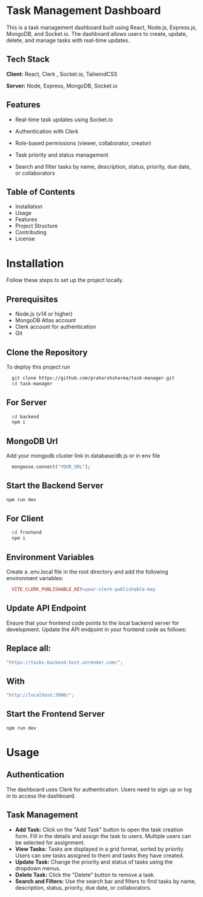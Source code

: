 
# Task Management Dashboard

This is a task management dashboard built using React, Node.js, Express.js, MongoDB, and Socket.io. The dashboard allows users to create, update, delete, and manage tasks with real-time updates.
## Tech Stack

**Client:** React, Clerk , Socket.io, TailwindCSS

**Server:** Node, Express, MongoDB, Socket.io


## Features

- Real-time task updates using Socket.io

- Authentication with Clerk
- Role-based permissions (viewer, collaborator, creator)
- Task priority and status management
- Search and filter tasks by name, description, status, priority, due date, or collaborators

## Table of Contents

- Installation
- Usage
- Features
- Project Structure
- Contributing
- License

# Installation

Follow these steps to set up the project locally.

## Prerequisites
- Node.js (v14 or higher)
- MongoDB Atlas account
- Clerk account for authentication
- Git


## Clone the Repository

To deploy this project run

```bash
  git clone https://github.com/praharshsharma/task-manager.git
  cd task-manager
```

## For Server
```bash
  cd backend
  npm i
```

## MongoDB Url
Add your mongodb cluster link in database/db.js
or in env file 

```makefile
  mongoose.connect("YOUR_URL");
```

## Start the Backend Server
```bash
npm run dev
```

## For Client
```bash
  cd frontend
  npm i
```

## Environment Variables
Create a .env.local file in the root directory and add the following environment variables:

```makefile
  VITE_CLERK_PUBLISHABLE_KEY=your-clerk-publishable-key
```

## Update API Endpoint
Ensure that your frontend code points to the local backend server for development. Update the API endpoint in your frontend code as follows:

## Replace all:

```javascript
"https://tasks-backend-host.onrender.com/";

```

## With 

```javascript
"http://localhost:3000/";

```

## Start the Frontend Server
```bash
npm run dev
```

# Usage
## Authentication
The dashboard uses Clerk for authentication. Users need to sign up or log in to access the dashboard.

## Task Management
- **Add Task:** Click on the "Add Task" button to open the task creation form. Fill in the details and assign the task to users. Multiple users can be selected for assignment.
- **View Tasks:** Tasks are displayed in a grid format, sorted by priority. Users can see tasks assigned to them and tasks they have created.
- **Update Task:** Change the priority and status of tasks using the dropdown menus.
- **Delete Task:** Click the "Delete" button to remove a task.
- **Search and Filters:** Use the search bar and filters to find tasks by name, description, status, priority, due date, or collaborators.

